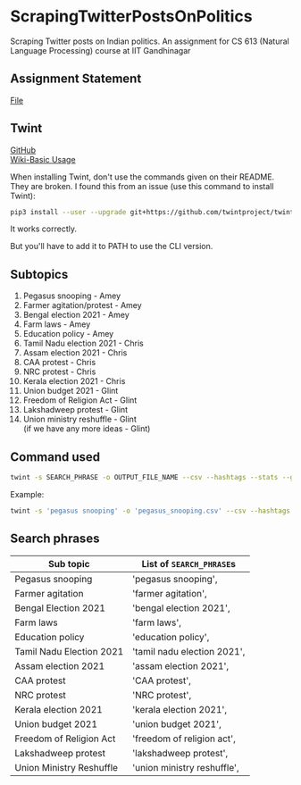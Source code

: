 # ScrapingTwitterPostsOnPolitics
Scraping Twitter posts on Indian politics. An assignment for CS 613 (Natural Language Processing) course at IIT Gandhinagar


## Assignment Statement

[File](https://drive.google.com/file/d/1mAlWNu8RjaaUHk1ZBU0jjvs78WLCW2r4/view)

## Twint

[GitHub](https://github.com/twintproject/twint)     
[Wiki-Basic Usage](https://github.com/twintproject/twint/wiki/Basic-usage)

When installing Twint, don't use the commands given on their README. They are broken. I found this from an issue (use this command to install Twint):

```sh
pip3 install --user --upgrade git+https://github.com/twintproject/twint.git#egg=twint
```
It works correctly.

But you'll have to add it to PATH to use the CLI version.

## Subtopics 

1. Pegasus snooping - Amey
2. Farmer agitation/protest - Amey
3. Bengal election 2021 - Amey
4. Farm laws - Amey
5. Education policy - Amey
6. Tamil Nadu election 2021 - Chris
7. Assam election 2021 - Chris
8. CAA protest - Chris
9. NRC protest - Chris
10. Kerala election 2021 - Chris
11. Union budget 2021 - Glint
12. Freedom of Religion Act - Glint
13. Lakshadweep protest - Glint
14. Union ministry reshuffle - Glint   
(if we have any more ideas - Glint)

## Command used

```sh
twint -s SEARCH_PHRASE -o OUTPUT_FILE_NAME --csv --hashtags --stats --get-replies 
```

Example:
```sh
twint -s 'pegasus snooping' -o 'pegasus_snooping.csv' --csv --hashtags --stats --get-replies 
```

## Search phrases

| Sub topic                | List of `SEARCH_PHRASE`s |
|--------------------------|--------------------------|
| Pegasus snooping         |'pegasus snooping', |
| Farmer agitation         |'farmer agitation',|
| Bengal Election 2021     |'bengal election 2021',|
| Farm laws                |'farm laws',|
| Education policy         |'education policy',|
| Tamil Nadu Election 2021 |'tamil nadu election 2021',|
| Assam election 2021      |'assam election 2021',|
| CAA protest              |'CAA protest',|
| NRC protest              |'NRC protest',|
| Kerala election 2021     |'kerala election 2021',|
| Union budget 2021        |'union budget 2021',|
| Freedom of Religion Act  |'freedom of religion act',|
| Lakshadweep protest      |'lakshadweep protest',|
| Union Ministry Reshuffle |'union ministry reshuffle',|
